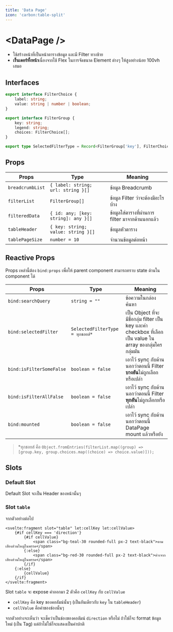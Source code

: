 ```yaml
---
title: 'Data Page'
icon: 'carbon:table-split'
---
```


# \<DataPage \/\>

- ใช้สร้างหน้าที่เป็นหน้าตารางข้อมูล และมี Filter ทางซ้าย
- **เร็นเดอร์ทั้งหน้า**เนื่องจากใช้ Flex ในการจัดขนาด Element ต่างๆ ให้สูงอย่างน้อย 100vh เสมอ

## Interfaces

```ts
export interface FilterChoice {
	label: string;
	value: string | number | boolean;
}

export interface FilterGroup {
	key: string;
	legend: string;
	choices: FilterChoice[];
}

export type SelectedFilterType = Record<FilterGroup['key'], FilterChoice['value'][]>;
```

## Props

| Props            | Type                                | Meaning                                          |
| ---------------- | ----------------------------------- | ------------------------------------------------ |
| `breadcrumbList` | `{ label: string; url: string }[]`  | ข้อมูล Breadcrumb                                |
| `filterList`     | `FilterGroup[]`                     | ข้อมูล Filter ว่าจะต้องมีอะไรบ้าง                |
| `filteredData`   | `{ id: any; [key: string]: any }[]` | ข้อมูลใส่ตารางที่ผ่านการ filter มาจากด้านนอกแล้ว |
| `tableHeader`    | `{ key: string; value: string }[]`  | ข้อมูลหัวตาราง                                   |
| `tablePageSize`  | `number = 10`                       | จำนวนข้อมูลต่อหน้า                               |

## Reactive Props

Props เหล่านี้ต้อง `bind:props` เพื่อให้ parent component สามารถทราบ state ด้านใน component ได้

| Props                    | Type                             | Meaning                                                                                                      |
| ------------------------ | -------------------------------- | ------------------------------------------------------------------------------------------------------------ |
| `bind:searchQuery`       | `string = ""`                    | ข้อความในกล่องค้นหา                                                                                          |
| `bind:selectedFilter`    | `SelectedFilterType = ทุกชอยส์*` | เป็น Object ที่จะมีชื่อกลุ่ม filter เป็น key และค่า checkbox ที่เลือกเป็น value ใน array ของกลุ่มใครกลุ่มมัน |
| `bind:isFilterSomeFalse` | `boolean = false`                | เอาไว้ sync กับด้านนอกว่าตอนนี้ Filter **บางอัน**ไม่ถูกเลือกหรือเปล่า                                        |
| `bind:isFilterAllFalse`  | `boolean = false`                | เอาไว้ sync กับด้านนอกว่าตอนนี้ Filter **ทุกอัน**ไม่ถูกเลือกหรือเปล่า                                        |
| `bind:mounted`           | `boolean = false`                | เอาไว้ sync กับด้านนอกว่าตอนนี้ DataPage mount แล้วหรือยัง                                                   |

> \*ทุกชอยส์ คือ `Object.fromEntries(filterList.map((group) => [group.key, group.choices.map((choice) => choice.value)]));`

## Slots

### Default Slot

Default Slot จะเป็น Header ของหน้านั้นๆ

### Slot `table`

จากตัวอย่างต่อไป

```svelte
<svelte:fragment slot="table" let:cellKey let:cellValue>
	{#if cellKey === 'direction'}
		{#if cellValue}
			<span class="bg-teal-30 rounded-full px-2 text-black">ตามเสียงส่วนใหญ่ในพรรค</span>
		{:else}
			<span class="bg-red-30 rounded-full px-2 text-black">ต่างจากเสียงส่วนใหญ่ในพรรค</span>
		{/if}
	{:else}
		{cellValue}
	{/if}
</svelte:fragment>
```

Slot `table` จะ expose ค่าออกมา 2 ตัวคือ `cellKey` กับ `cellValue`

- `cellKey` คือ key ของคอลัมน์นั้นๆ (เป็นอันเดียวกับ `key` ใน `tableHeader`)
- `cellValue` คือค่าของช่องนั้นๆ

จากตัวอย่างจะเห็นว่า จะเช็คว่าเป็นช่องของคอลัมน์ `direction` หรือไม่ ถ้าใช่ก็จะ format ข้อมูลใหม่ (เป็น Tag) แต่ถ้าไม่ใช่ก็จะแสดงเป็นค่าปกติ
